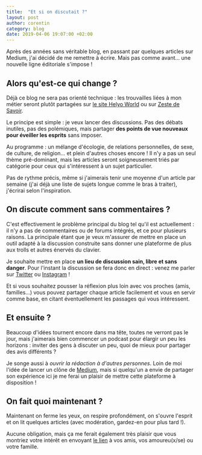 ```yaml
---
title:  "Et si on discutait ?"
layout: post
author: corentin
category: blog
date: 2019-04-06 19:07:00 +02:00
---
```


Après des années sans véritable blog, en passant par quelques articles sur Medium, j'ai décidé de me remettre à écrire. Mais pas comme avant… une nouvelle ligne éditoriale s'impose !

## Alors qu'est-ce qui change ?

Déjà ce blog ne sera pas orienté technique : les trouvailles liées à mon métier seront plutôt partagées sur [le site Helyo World](https://helyo.world/) ou sur [Zeste de Savoir](https://zestedesavoir.com/).

Le principe est simple : je veux lancer des discussions. Pas des débats inutiles, pas des polémiques, mais partager **des points de vue nouveaux pour éveiller les esprits** sans imposer.

Au programme : un mélange d'écologie, de relations personnelles, de sexe, de culture, de religion… et plein d'autres choses encore ! Il n'y a pas un seul thème pré-dominant, mais les articles seront soigneusement triés par catégorie pour ceux qui s'intéressent à un sujet particulier.

Pas de rythme précis, même si j'aimerais tenir une moyenne d'un article par semaine (j'ai déjà une liste de sujets longue comme le bras à traiter), j'écrirai selon l'inspiration.

## On discute comment sans commentaires ?

C'est effectivement le problème principal du blog tel qu'il est actuellement : il n'y a pas de commentaires ou de forums intégrés, et ce pour plusieurs raisons. La principale étant que je veux m'assurer de mettre en place un outil adapté à la discussion construite sans donner une plateforme de plus aux trolls et autres énervés du clavier.

Je souhaite mettre en place **un lieu de discussion sain, libre et sans danger**. Pour l'instant la discussion se fera donc en direct : venez me parler sur [Twitter](https://twitter.com/viki53) ou [Instagram](https://www.instagram.com/thisislifefr/) !

Et si vous souhaitez pousser la réflexion plus loin avec vos proches (amis, familles…) vous pouvez partager chaque article facilement et vous en servir comme base, en citant éventuellement les passages qui vous intéressent.

## Et ensuite ?

Beaucoup d'idées tournent encore dans ma tête, toutes ne verront pas le jour, mais j'aimerais bien commencer un podcast pour élargir un peu les horizons : inviter des gens à discuter un peu, quoi de mieux pour partager des avis différents ?

Je songe aussi à *ouvrir la rédaction à d'autres personnes*. Loin de moi l'idée de lancer un clône de [Medium](https://medium.com/), mais si quelqu'un a envie de partager son expérience ici je me ferai un plaisir de mettre cette plateforme à disposition !

## On fait quoi maintenant ?

Maintenant on ferme les yeux, on respire profondément, on s'ouvre l'esprit et on lit quelques articles (avec modération, gardez-en pour plus tard !).

Aucune obligation, mais ça me ferait également très plaisir que vous montriez votre intérêt en envoyant [le lien](https://blog.corentin-hatte.eu/) à vos amis, vos amoureu(x/se) ou votre famille.
